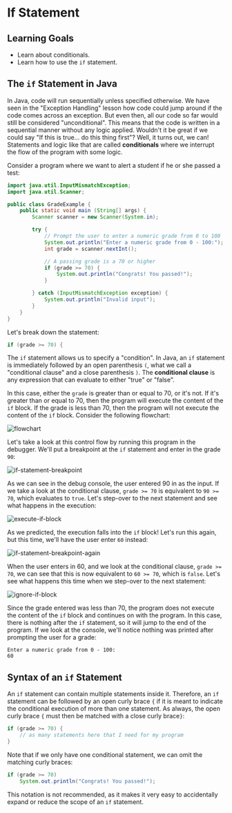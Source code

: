 # If Statement

## Learning Goals

- Learn about conditionals.
- Learn how to use the `if` statement.

## The `if` Statement in Java

In Java, code will run sequentially unless specified otherwise. We have seen in
the "Exception Handling" lesson how code could jump around if the code comes
across an exception. But even then, all our code so far would still be
considered "unconditional". This means that the code is written in a sequential
manner without any logic applied. Wouldn't it be great if we could say "If this
is true... do this thing first"? Well, it turns out, we can! Statements and
logic like that are called **conditionals** where we interrupt the flow of the
program with some logic.

Consider a program where we want to alert a student if he or she passed a test:


```java
import java.util.InputMismatchException;
import java.util.Scanner;

public class GradeExample {
    public static void main (String[] args) {
        Scanner scanner = new Scanner(System.in);

        try {
            // Prompt the user to enter a numeric grade from 0 to 100
            System.out.println("Enter a numeric grade from 0 - 100:");
            int grade = scanner.nextInt();

            // A passing grade is a 70 or higher
            if (grade >= 70) {
                System.out.println("Congrats! You passed!");
            }

        } catch (InputMismatchException exception) {
            System.out.println("Invalid input");
        }
    }
}
```

Let's break down the statement:

```java
if (grade >= 70) {
```

The `if` statement allows us to specify a "condition". In Java, an `if`
statement is immediately followed by an open parenthesis `(`, what we call a
"conditional clause" and a close parenthesis `)`. The **conditional clause** is
any expression that can evaluate to either "true" or "false".

In this case, either the `grade` is greater than or equal to 70, or it's not.
If it's greater than or equal to 70, then the program will execute the
content of the `if` block. If the grade is less than 70, then the program will
not execute the content of the `if` block. Consider the following flowchart:

![flowchart](https://curriculum-content.s3.amazonaws.com/java-mod-1/if-statement/if-conditional-flowchart.png)

Let's take a look at this control flow by running this program in the
debugger. We'll put a breakpoint at the `if` statement and enter in the grade
`90`:

![if-statement-breakpoint](https://curriculum-content.s3.amazonaws.com/java-mod-1/if-statement/intellij-debugger-if-statement-breakpoint.PNG)

As we can see in the debug console, the user entered 90 in as the input. If we
take a look at the conditional clause, `grade >= 70` is equivalent to
`90 >= 70`, which evaluates to `true`. Let's step-over to the next statement and
see what happens in the execution:

![execute-if-block](https://curriculum-content.s3.amazonaws.com/java-mod-1/if-statement/intellij-debugger-if-block-execution.PNG)

As we predicted, the execution falls into the `if` block! Let's run this again,
but this time, we'll have the user enter `60` instead:

![if-statement-breakpoint-again](https://curriculum-content.s3.amazonaws.com/java-mod-1/if-statement/intellij-debugger-if-statement-breakpoint-2.PNG)

When the user enters in 60, and we look at the conditional clause,
`grade >= 70`, we can see that this is now equivalent to `60 >= 70`, which is
`false`. Let's see what happens this time when we step-over to the next
statement:

![ignore-if-block](https://curriculum-content.s3.amazonaws.com/java-mod-1/if-statement/intellij-debugger-end-program.PNG)

Since the grade entered was less than 70, the program does not execute the
content of the `if` block and continues on with the program. In this case, there
is nothing after the `if` statement, so it will jump to the end of the program.
If we look at the console, we'll notice nothing was printed after prompting the
user for a grade:

```text
Enter a numeric grade from 0 - 100:
60
```

## Syntax of an `if` Statement

An `if` statement can contain multiple statements inside it. Therefore, an `if`
statement can be followed by an open curly brace `{` if it is meant to indicate
the conditional execution of more than one statement. As always, the open curly
brace `{` must then be matched with a close curly brace`}`:

```java
if (grade >= 70) {
    // as many statements here that I need for my program
}
```

Note that if we only have one conditional statement, we can omit the matching
curly braces:

```java
if (grade >= 70)
    System.out.println("Congrats! You passed!");
```

This notation is not recommended, as it makes it very easy to accidentally
expand or reduce the scope of an `if` statement.
